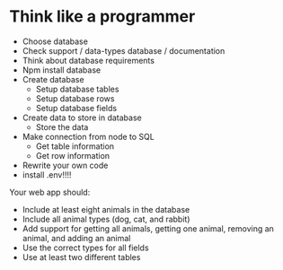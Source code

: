 # Think like a programmer
* Choose database
* Check support / data-types database / documentation
* Think about database requirements
* Npm install database
* Create database
    * Setup database tables
    * Setup database rows
    * Setup database fields
* Create data to store in database
    * Store the data
* Make connection from node to SQL
    * Get table information
    * Get row information
* Rewrite your own code
* install .env!!!!





Your web app should:

* Include at least eight animals in the database
* Include all animal types (dog, cat, and rabbit)
* Add support for getting all animals, getting one animal, removing an animal, and adding an animal
* Use the correct types for all fields
* Use at least two different tables
